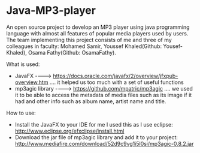 # Java-MP3-player
An open source project to develop an MP3 player using java programming language with almost all features of popular media players used by users. The team implementing this project consists of me and three of my colleagues in faculty: Mohamed Samir, Youssef Khaled(Github: Yousef-Khaled), Osama Fathy(Github: OsamaFathy).

What is used:
- JavaFX ----> https://docs.oracle.com/javafx/2/overview/jfxpub-overview.htm .... it helped us too much with a set of useful functions
- mp3agic library ----> https://github.com/mpatric/mp3agic .... we used it to be able to access the metadata of media files such as its image if it had and other info such as album name, artist name and title.

How to use:
- Install the JavaFX to your IDE for me I used this as I use eclipse: http://www.eclipse.org/efxclipse/install.html
- Download the jar file of mp3agic library and add it to your project: http://www.mediafire.com/download/52d9c9vg1i5l0si/mp3agic-0.8.2.jar
